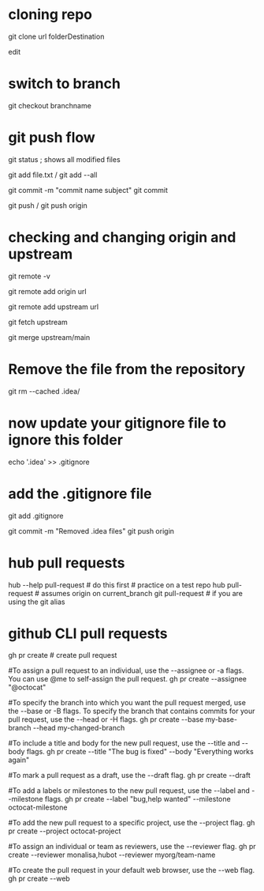 # cloning repo
git clone url folderDestination

edit

# switch to branch
git checkout branchname

# git push flow
git status ; shows all modified files

git add file.txt / git add --all

git commit -m "commit name subject"
git commit

git push / git push origin

# checking and changing origin and upstream
git remote -v

git remote add origin url

git remote add upstream url

git fetch upstream

git merge upstream/main

# Remove the file from the repository
git rm --cached .idea/

# now update your gitignore file to ignore this folder
echo '.idea' >> .gitignore

# add the .gitignore file
git add .gitignore

git commit -m "Removed .idea files"
git push origin <branch>

# hub pull requests
hub --help pull-request  # do this first
                         # practice on a test repo
hub pull-request         # assumes origin on current_branch
git pull-request         # if you are using the git alias

# github CLI pull requests
gh pr create        # create pull request

#To assign a pull request to an individual, use the --assignee or -a flags. You can use @me to self-assign the pull request.
gh pr create --assignee "@octocat"

#To specify the branch into which you want the pull request merged, use the --base or -B flags. To specify the branch that contains commits for your pull request, use the --head or -H flags.
gh pr create --base my-base-branch --head my-changed-branch

#To include a title and body for the new pull request, use the --title and --body flags.
gh pr create --title "The bug is fixed" --body "Everything works again"

#To mark a pull request as a draft, use the --draft flag.
gh pr create --draft

#To add a labels or milestones to the new pull request, use the --label and --milestone flags.
gh pr create --label "bug,help wanted" --milestone octocat-milestone

#To add the new pull request to a specific project, use the --project flag.
gh pr create --project octocat-project

#To assign an individual or team as reviewers, use the --reviewer flag.
gh pr create --reviewer monalisa,hubot  --reviewer myorg/team-name

#To create the pull request in your default web browser, use the --web flag.
gh pr create --web
